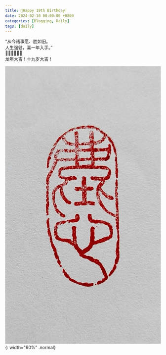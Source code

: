 ```yaml
---
title: 🎂Happy 19th Birthday!
date: 2024-02-10 00:00:00 +0800
categories: [Blogging, Daily]
tags: [daily]
---
```


“从今诸事愿、胜如旧。  
人生强健，喜一年入手。”  
🧨🧨🧧🧧🎊🎊  
龙年大吉！十九岁大吉！  

![2024-02-10-Happy-Birthday-pic](/assets/2024-02-10-Happy-Birthday-pic.jpg){: width="60%" .normal}
